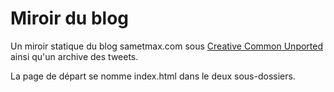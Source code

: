 Miroir du blog
===============

Un miroir statique du blog sametmax.com sous <a href="http://creativecommons.org/licenses/by/3.0/">Creative Common Unported</a> ainsi qu'un archive des tweets.

La page de départ se nomme index.html dans le deux sous-dossiers.